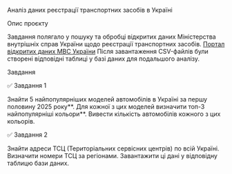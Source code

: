 
Аналіз даних реєстрації транспортних засобів в Україні

Опис проєкту

Завдання полягало у пошуку та обробці відкритих даних Міністерства внутрішніх справ України щодо реєстрації транспортних засобів.
[Портал відкритих даних МВС України](https://data.gov.ua/dataset/06779371-308f-42d7-895e-5a39833375f0)
Після завантаження CSV-файлів були створені відповідні таблиці у базі даних для подальшого аналізу.


Завдання

✅ Завдання 1

Знайти 5 найпопулярніших моделей автомобілів в Україні за першу половину 2025 року**.
Для кожної з цих моделей визначити топ-3 найпопулярніші кольори**.
Вивести кількість автомобілів кожного з цих кольорів.

✅ Завдання 2

Знайти адреси ТСЦ (Територіальних сервісних центрів) по всій Україні.
Визначити номери ТСЦ за регіонами.
Завантажити ці дані у відповідну таблицю бази даних.
